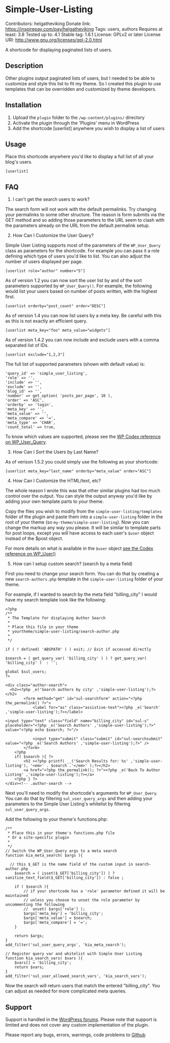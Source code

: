 # Simple-User-Listing

Contributors: helgatheviking
Donate link: https://inspirepay.com/pay/helgatheviking
Tags: users, authors
Requires at least: 3.8
Tested up to: 4.1
Stable tag: 1.6.1
License: GPLv2 or later
License URI: http://www.gnu.org/licenses/gpl-2.0.html

A shortcode for displaying paginated lists of users.

## Description

Other plugins output paginated lists of users, but I needed to be able to customize and style this list to fit my theme.  So I created this plugin to use templates that can be overridden and customized by theme developers.

## Installation

1. Upload the `plugin` folder to the `/wp-content/plugins/` directory
1. Activate the plugin through the 'Plugins' menu in WordPress
1. Add the shortcode [userlist] anywhere you wish to display a list of users

## Usage

Place this shortcode anywhere you'd like to display a full list of all your blog's users.

```
[userlist]
```

## FAQ

1. I can't get the search users to work?

The search form will not work with the default permalinks. Try changing your permalinks to some other structure.  The reason is form submits via the GET method and so adding those parameters to the URL seem to clash with the parameters already on the URL from the default permalink setup.

2. How Can I Customize the User Query?

Simple User Listing supports most of the parameters of the `WP_User_Query` class as parameters for the shortcode.  For example you can pass it a role defining which type of users you'd like to list.  You can also adjust the number of users displayed per page.

```
[userlist role="author" number="5"]
```

As of version 1.2 you can now sort the user list by and of the sort parameters supported by `WP_User_Query()`.  For example, the following would list your users based on number of posts written, with the highest first.

```
[userlist orderby="post_count" order="DESC"]
```

As of version 1.4 you can now list users by a meta key. Be careful with this as this is not exactly an efficient query.

```
[userlist meta_key="foo" meta_value="widgets"]
```

As of version 1.4.2 you can now include and exclude users with a comma separated list of IDs.

```
[userlist exclude="1,2,3"]
```

The full list of supported parameters (shown with default value) is:

```
'query_id' => 'simple_user_listing',
'role' => '',
'include' => '',
'exclude' => '',
'blog_id' => '',
'number' => get_option( 'posts_per_page', 10 ),
'order' => 'ASC',
'orderby' => 'login',
'meta_key' => '',
'meta_value' => '',
'meta_compare' => '=',
'meta_type' => 'CHAR',
'count_total' => true,
```

To know which values are supported, please see the [WP Codex reference on WP_User_Query](http://codex.wordpress.org/Class_Reference/WP_User_Query#Parameters).

3. How Can I Sort the Users by Last Name?

As of verison 1.5.2 you could simply use the following as your shortcode:

```
[userlist meta_key="last_name" orderby="meta_value" order="ASC"]
```

4. How Can I Customize the HTML/text, etc?

The whole reason I wrote this was that other similar plugins had too much control over the output.  You can style the output anyway you'd like by adding your own template parts to your theme.

Copy the files you wish to modify from the `simple-user-listing/templates` folder of the plugin and paste them into a `simple-user-listing` folder in the root of your theme (so `my-theme/simple-user-listing`).  Now you can change the markup any way you please.  It will be similar to template parts for post loops, except you will have access to each user's `$user` object instead of the $post object.

For more details on what is available in the `$user` object [see the Codex reference on WP_User()](http://codex.wordpress.org/Class_Reference/WP_User)

5. How can I setup custom search? (search by a meta field)

First you need to change your search form.  You can do that by creating a new `search-authors.php` template in the `simple-user-listing` folder of your theme.

For example, if I wanted to search by the meta field "billing_city" I would have my search template look like the following:

```
<?php
/**
 * The Template for displaying Author Search
 *
 * Place this file in your theme
 * yourtheme/simple-user-listing/search-author.php
 *
 */

if ( ! defined( 'ABSPATH' ) ) exit; // Exit if accessed directly

$search = ( get_query_var( 'billing_city' ) ) ? get_query_var( 'billing_city' )  : '';

global $sul_users;
?>

<div class="author-search">
  <h2><?php _e('Search authors by city' ,'simple-user-listing');?></h2>
		<form method="get" id="sul-searchform" action="<?php the_permalink() ?>">
			<label for="as" class="assistive-text"><?php _e('Search' ,'simple-user-listing');?></label>

<input type="text" class="field" name="billing_city" id="sul-s" placeholder="<?php _e('Search Authors' ,'simple-user-listing');?>" value="<?php echo $search; ?>"/>

			<input type="submit" class="submit" id="sul-searchsubmit" value="<?php _e('Search Authors' ,'simple-user-listing');?>" />
		</form>
	<?php
	if( $search ){ ?>
		<h2 ><?php printf( __('Search Results for: %s' ,'simple-user-listing'), '<em>' . $search .'</em>' );?></h2>
		<a href="<?php the_permalink(); ?>"><?php _e('Back To Author Listing' ,'simple-user-listing');?></a>
	<?php } ?>
</div><!-- .author-search -->
```

Next you'll need to modify the shortcode's arguments for `WP_User_Query`.  You can do that by filtering `sul_user_query_args` and then adding your parameters to the Simple User Listing's whitelist by filtering `sul_user_query_args`.

Add the following to your theme's functions.php:

```
/**
 * Place this in your theme's functions.php file
 * Or a site-specific plugin
 *
 */
// Switch the WP_User_Query args to a meta search
function kia_meta_search( $args ){

  // this $_GET is the name field of the custom input in search-author.php
	$search = ( isset($_GET['billing_city']) ) ? sanitize_text_field($_GET['billing_city']) : false ;

	if ( $search ){
		// if your shortcode has a 'role' parameter defined it will be maintained
		// unless you choose to unset the role parameter by uncommenting the following
		//	unset( $args['role'] );
		$args['meta_key'] = 'billing_city';
		$args['meta_value'] = $search;
		$args['meta_compare'] = '=';
	}

	return $args;
}
add_filter('sul_user_query_args', 'kia_meta_search');

// Register query var and whitelist with Simple User Listing
function kia_search_vars( $vars ){
	$vars[] = 'billing_city';
	return $vars;
}
add_filter('sul_user_allowed_search_vars', 'kia_search_vars');
```

Now the search will return users that match the entered "billing_city".  You can adjust as needed for more complicated meta queries.

## Support

Support is handled in the [WordPress forums](http://wordpress.org/support/plugin/simple-user-listing). Please note that support is limited and does not cover any custom implementation of the plugin. 

Please report any bugs, errors, warnings, code problems to [Github](https://github.com/helgatheviking/simple-user-listing/issues)